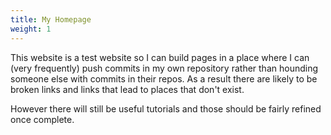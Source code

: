 ```yaml
---
title: My Homepage
weight: 1
---
```


This website is a test website so I can build pages in a place where I can (very frequently) push commits in my own repository rather than hounding someone else with commits in their repos. As a result there are likely to be broken links and links that lead to places that don't exist. 

However there will still be useful tutorials and those should be fairly refined once complete.